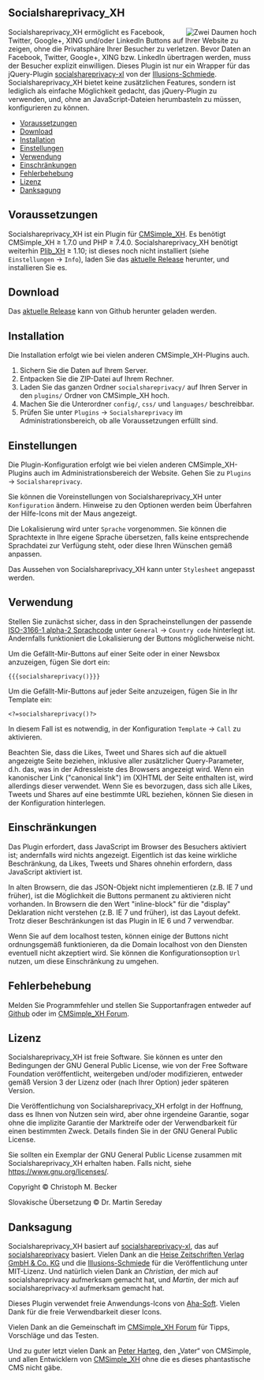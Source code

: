 ## Socialshareprivacy_XH

<img src="../socialshareprivacy.png" alt="Zwei Daumen hoch" align="right">

Socialshareprivacy_XH ermöglicht es Facebook,
Twitter, Google+, XING und/oder LinkedIn Buttons auf Ihrer Website zu zeigen,
ohne die Privatsphäre Ihrer Besucher zu verletzen. Bevor Daten an Facebook,
Twitter, Google+, XING bzw. LinkedIn übertragen werden, muss der Besucher
explizit einwilligen. Dieses Plugin ist nur ein Wrapper für das jQuery-Plugin
[socialshareprivacy-xl](http://www.illusions-schmiede.com/Socialshareprivacy-XL)
von der [Illusions-Schmiede](http://www.illusions-schmiede.com/).
Socialshareprivacy_XH bietet keine zusätzlichen Features, sondern ist lediglich
als einfache Möglichkeit gedacht, das jQuery-Plugin zu verwenden, und, ohne an
JavaScript-Dateien herumbasteln zu müssen, konfigurieren zu können.

- [Voraussetzungen](#voraussetzungen)
- [Download](#download)
- [Installation](#installation)
- [Einstellungen](#einstellungen)
- [Verwendung](#verwendung)
- [Einschränkungen](#einschränkungen)
- [Fehlerbehebung](#fehlerbehebung)
- [Lizenz](#lizenz)
- [Danksagung](#danksagung)

## Voraussetzungen

Socialshareprivacy_XH ist ein Plugin für [CMSimple_XH](https://cmsimple-xh.org/de/).
Es benötigt CMSimple_XH ≥ 1.7.0 und PHP ≥ 7.4.0.
Socialshareprivacy_XH benötigt weiterhin [Plib_XH](https://github.com/cmb69/plib_xh) ≥ 1.10;
ist dieses noch nicht installiert (siehe `Einstellungen` → `Info`),
laden Sie das [aktuelle Release](https://github.com/cmb69/plib_xh/releases/latest)
herunter, und installieren Sie es.

## Download

Das [aktuelle Release](https://github.com/cmb69/socialshareprivacy_xh/releases/latest)
kann von Github herunter geladen werden.

## Installation

Die Installation erfolgt wie bei vielen anderen CMSimple_XH-Plugins auch.

1. Sichern Sie die Daten auf Ihrem Server.
1. Entpacken Sie die ZIP-Datei auf Ihrem Rechner.
1. Laden Sie das ganzen Ordner `socialshareprivacy/` auf Ihren Server in den
   `plugins/` Ordner von CMSimple_XH hoch.
1. Machen Sie die Unterordner `config/`, `css/` und `languages/` beschreibbar.
1. Prüfen Sie unter `Plugins` → `Socialshareprivacy` im Administrationsbereich,
   ob alle Voraussetzungen erfüllt sind.

## Einstellungen

Die Plugin-Konfiguration erfolgt wie bei vielen anderen CMSimple_XH-Plugins
auch im Administrationsbereich der Website. Gehen Sie zu `Plugins` → `Socialshareprivacy`.

Sie können die Voreinstellungen von Socialshareprivacy_XH unter
`Konfiguration` ändern. Hinweise zu den Optionen werden beim Überfahren der
Hilfe-Icons mit der Maus angezeigt.

Die Lokalisierung wird unter `Sprache` vorgenommen. Sie können die
Sprachtexte in Ihre eigene Sprache übersetzen, falls keine entsprechende
Sprachdatei zur Verfügung steht, oder diese Ihren Wünschen gemäß anpassen.

Das Aussehen von Socialshareprivacy_XH kann unter `Stylesheet` angepasst werden.

## Verwendung

Stellen Sie zunächst sicher, dass in den Spracheinstellungen der passende
[ISO-3166-1 alpha-2 Sprachcode](http://de.wikipedia.org/wiki/ISO-3166-1-Kodierliste)
unter `General` → `Country code` hinterlegt ist.
Andernfalls funktioniert die Lokalisierung der Buttons möglicherweise nicht.

Um die Gefällt-Mir-Buttons auf einer Seite oder in einer Newsbox anzuzeigen,
fügen Sie dort ein:

    {{{socialshareprivacy()}}}

Um die Gefällt-Mir-Buttons auf jeder Seite anzuzeigen, fügen Sie in Ihr
Template ein:

    <?=socialshareprivacy()?>

In diesem Fall ist es notwendig, in der Konfiguration `Template` → `Call` zu
aktivieren.

Beachten Sie, dass die Likes, Tweet und Shares sich auf die aktuell
angezeigte Seite beziehen, inklusive aller zusätzlicher Query-Parameter, d.h.
das, was in der Adressleiste des Browsers angezeigt wird. Wenn ein kanonischer
Link ("canonical link") im (X)HTML der Seite enthalten ist, wird allerdings
dieser verwendet. Wenn Sie es bevorzugen, dass sich alle Likes, Tweets und
Shares auf eine bestimmte URL beziehen, können Sie diesen in der Konfiguration
hinterlegen.

## Einschränkungen

Das Plugin erfordert, dass JavaScript im Browser des Besuchers aktiviert ist;
andernfalls wird nichts angezeigt. Eigentlich ist das keine wirkliche
Beschränkung, da Likes, Tweets und Shares ohnehin erfordern, dass JavaScript
aktiviert ist.

In alten Browsern, die das JSON-Objekt nicht implementieren (z.B. IE 7 und
früher), ist die Möglichkeit die Buttons permanent zu aktivieren nicht
vorhanden. In Browsern die den Wert "inline-block" für die "display" Deklaration
nicht verstehen (z.B. IE 7 und früher), ist das Layout defekt. Trotz dieser
Beschränkungen ist das Plugin in IE 6 und 7 verwendbar.

Wenn Sie auf dem localhost testen, können einige der Buttons nicht
ordnungsgemäß funktionieren, da die Domain localhost von den Diensten eventuell
nicht akzeptiert wird. Sie können die Konfigurationsoption `Url` nutzen, um
diese Einschränkung zu umgehen.

## Fehlerbehebung

Melden Sie Programmfehler und stellen Sie Supportanfragen entweder auf
[Github](https://github.com/cmb69/socialshareprivacy_xh/issues) oder im
[CMSimple_XH Forum](https://cmsimpleforum.com/).

## Lizenz

Socialshareprivacy_XH ist freie Software. Sie können es unter den Bedingungen der
GNU General Public License, wie von der Free Software Foundation
veröffentlicht, weitergeben und/oder modifizieren, entweder gemäß
Version 3 der Lizenz oder (nach Ihrer Option) jeder späteren Version.

Die Veröffentlichung von Socialshareprivacy_XH erfolgt in der Hoffnung, dass es
Ihnen von Nutzen sein wird, aber ohne irgendeine Garantie, sogar ohne
die implizite Garantie der Marktreife oder der Verwendbarkeit für einen
bestimmten Zweck. Details finden Sie in der GNU General Public License.

Sie sollten ein Exemplar der GNU General Public License zusammen mit
Socialshareprivacy_XH erhalten haben. Falls nicht, siehe <https://www.gnu.org/licenses/>.

Copyright © Christoph M. Becker

Slovakische Übersetzung © Dr. Martin Sereday

## Danksagung

Socialshareprivacy_XH basiert auf
[socialshareprivacy-xl](http://www.illusions-schmiede.com/Socialshareprivacy-XL),
das auf [socialshareprivacy](http://www.heise.de/extras/socialshareprivacy/)
basiert. Vielen Dank an die [Heise Zeitschriften Verlag GmbH & Co. KG](http://www.heise.de/)
und die [Illusions-Schmiede](http://www.illusions-schmiede.com/) für die
Veröffentlichung unter MIT-Lizenz. Und natürlich vielen Dank an *Christian*, der
mich auf socialshareprivacy aufmerksam gemacht hat, und *Martin*, der mich auf
socialshareprivacy-xl aufmerksam gemacht hat.

Dieses Plugin verwendet freie Anwendungs-Icons von [Aha-Soft](http://www.aha-soft.com/).
Vielen Dank für die freie Verwendbarkeit dieser Icons.

Vielen Dank an die Gemeinschaft im [CMSimple_XH Forum](https://www.cmsimpleforum.com/)
für Tipps, Vorschläge und das Testen.

Und zu guter letzt vielen Dank an [Peter Harteg](https://www.harteg.dk/),
den „Vater“ von CMSimple, und allen Entwicklern von [CMSimple_XH](https://www.cmsimple-xh.org/de/)
ohne die es dieses phantastische CMS nicht gäbe.
